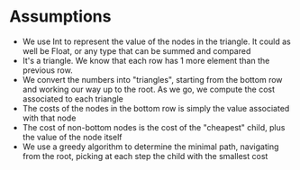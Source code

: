 # Assumptions

* We use Int to represent the value of the nodes in the triangle. 
  It could as well be Float, or any type that can be summed and compared
* It's a triangle. We know that each row has 1 more element than the previous row.
* We convert the numbers into "triangles", starting from the bottom row
  and working our way up to the root. As we go, we compute the cost
  associated to each triangle
* The costs of the nodes in the bottom row is simply the value
  associated with that node
* The cost of non-bottom nodes is the cost of the "cheapest" child,
  plus the value of the node itself
* We use a greedy algorithm to determine the minimal path, navigating
  from the root, picking at each step the child with the smallest cost
